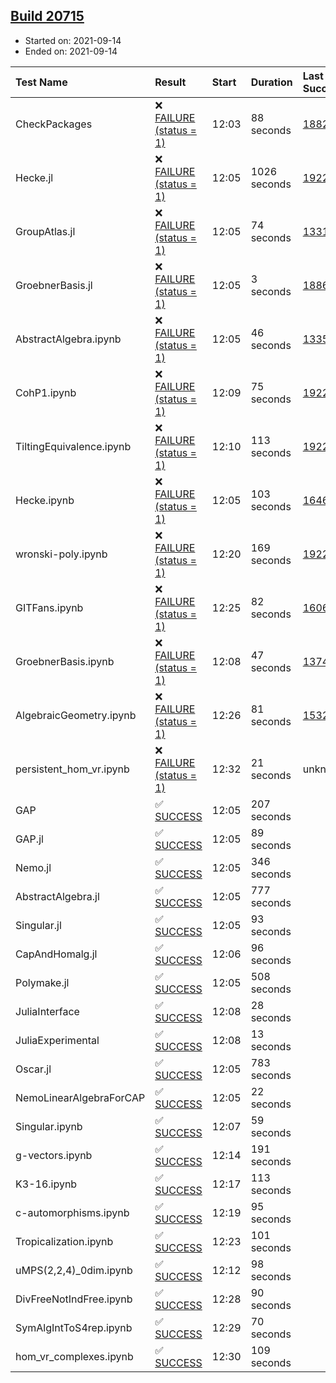 ## [Build 20715](https://oscarci.mathematik.uni-kl.de/job/oscar/20715/)

* Started on: 2021-09-14
* Ended on: 2021-09-14

| Test Name    | Result | Start | Duration | Last Success | First Failure |
|:-------------|:-------|:------|:---------|:-------------|:--------------|
| CheckPackages | ❌ [FAILURE (status = 1)](https://oscarci.mathematik.uni-kl.de/job/oscar/20715/artifact/logs/build-20715/CheckPackages.log) | 12:03 | 88 seconds | [18822](https://oscarci.mathematik.uni-kl.de/job/oscar/18822/) | [18823](https://oscarci.mathematik.uni-kl.de/job/oscar/18823/) |
| Hecke.jl | ❌ [FAILURE (status = 1)](https://oscarci.mathematik.uni-kl.de/job/oscar/20715/artifact/logs/build-20715/Hecke.jl.log) | 12:05 | 1026 seconds | [19222](https://oscarci.mathematik.uni-kl.de/job/oscar/19222/) | [20152](https://oscarci.mathematik.uni-kl.de/job/oscar/20152/) |
| GroupAtlas.jl | ❌ [FAILURE (status = 1)](https://oscarci.mathematik.uni-kl.de/job/oscar/20715/artifact/logs/build-20715/GroupAtlas.jl.log) | 12:05 | 74 seconds | [13311](https://oscarci.mathematik.uni-kl.de/job/oscar/13311/) | [13312](https://oscarci.mathematik.uni-kl.de/job/oscar/13312/) |
| GroebnerBasis.jl | ❌ [FAILURE (status = 1)](https://oscarci.mathematik.uni-kl.de/job/oscar/20715/artifact/logs/build-20715/GroebnerBasis.jl.log) | 12:05 | 3 seconds | [18864](https://oscarci.mathematik.uni-kl.de/job/oscar/18864/) | [18865](https://oscarci.mathematik.uni-kl.de/job/oscar/18865/) |
| AbstractAlgebra.ipynb | ❌ [FAILURE (status = 1)](https://oscarci.mathematik.uni-kl.de/job/oscar/20715/artifact/logs/build-20715/AbstractAlgebra.ipynb.log) | 12:05 | 46 seconds | [13355](https://oscarci.mathematik.uni-kl.de/job/oscar/13355/) | [13356](https://oscarci.mathematik.uni-kl.de/job/oscar/13356/) |
| CohP1.ipynb | ❌ [FAILURE (status = 1)](https://oscarci.mathematik.uni-kl.de/job/oscar/20715/artifact/logs/build-20715/CohP1.ipynb.log) | 12:09 | 75 seconds | [19222](https://oscarci.mathematik.uni-kl.de/job/oscar/19222/) | [20152](https://oscarci.mathematik.uni-kl.de/job/oscar/20152/) |
| TiltingEquivalence.ipynb | ❌ [FAILURE (status = 1)](https://oscarci.mathematik.uni-kl.de/job/oscar/20715/artifact/logs/build-20715/TiltingEquivalence.ipynb.log) | 12:10 | 113 seconds | [19222](https://oscarci.mathematik.uni-kl.de/job/oscar/19222/) | [20152](https://oscarci.mathematik.uni-kl.de/job/oscar/20152/) |
| Hecke.ipynb | ❌ [FAILURE (status = 1)](https://oscarci.mathematik.uni-kl.de/job/oscar/20715/artifact/logs/build-20715/Hecke.ipynb.log) | 12:05 | 103 seconds | [16463](https://oscarci.mathematik.uni-kl.de/job/oscar/16463/) | [16464](https://oscarci.mathematik.uni-kl.de/job/oscar/16464/) |
| wronski-poly.ipynb | ❌ [FAILURE (status = 1)](https://oscarci.mathematik.uni-kl.de/job/oscar/20715/artifact/logs/build-20715/wronski-poly.ipynb.log) | 12:20 | 169 seconds | [19222](https://oscarci.mathematik.uni-kl.de/job/oscar/19222/) | [20152](https://oscarci.mathematik.uni-kl.de/job/oscar/20152/) |
| GITFans.ipynb | ❌ [FAILURE (status = 1)](https://oscarci.mathematik.uni-kl.de/job/oscar/20715/artifact/logs/build-20715/GITFans.ipynb.log) | 12:25 | 82 seconds | [16068](https://oscarci.mathematik.uni-kl.de/job/oscar/16068/) | [16069](https://oscarci.mathematik.uni-kl.de/job/oscar/16069/) |
| GroebnerBasis.ipynb | ❌ [FAILURE (status = 1)](https://oscarci.mathematik.uni-kl.de/job/oscar/20715/artifact/logs/build-20715/GroebnerBasis.ipynb.log) | 12:08 | 47 seconds | [13748](https://oscarci.mathematik.uni-kl.de/job/oscar/13748/) | [13749](https://oscarci.mathematik.uni-kl.de/job/oscar/13749/) |
| AlgebraicGeometry.ipynb | ❌ [FAILURE (status = 1)](https://oscarci.mathematik.uni-kl.de/job/oscar/20715/artifact/logs/build-20715/AlgebraicGeometry.ipynb.log) | 12:26 | 81 seconds | [15322](https://oscarci.mathematik.uni-kl.de/job/oscar/15322/) | [15323](https://oscarci.mathematik.uni-kl.de/job/oscar/15323/) |
| persistent_hom_vr.ipynb | ❌ [FAILURE (status = 1)](https://oscarci.mathematik.uni-kl.de/job/oscar/20715/artifact/logs/build-20715/persistent_hom_vr.ipynb.log) | 12:32 | 21 seconds | unknown | unknown |
| GAP | ✅ [SUCCESS](https://oscarci.mathematik.uni-kl.de/job/oscar/20715/artifact/logs/build-20715/GAP.log) | 12:05 | 207 seconds |  |  |
| GAP.jl | ✅ [SUCCESS](https://oscarci.mathematik.uni-kl.de/job/oscar/20715/artifact/logs/build-20715/GAP.jl.log) | 12:05 | 89 seconds |  |  |
| Nemo.jl | ✅ [SUCCESS](https://oscarci.mathematik.uni-kl.de/job/oscar/20715/artifact/logs/build-20715/Nemo.jl.log) | 12:05 | 346 seconds |  |  |
| AbstractAlgebra.jl | ✅ [SUCCESS](https://oscarci.mathematik.uni-kl.de/job/oscar/20715/artifact/logs/build-20715/AbstractAlgebra.jl.log) | 12:05 | 777 seconds |  |  |
| Singular.jl | ✅ [SUCCESS](https://oscarci.mathematik.uni-kl.de/job/oscar/20715/artifact/logs/build-20715/Singular.jl.log) | 12:05 | 93 seconds |  |  |
| CapAndHomalg.jl | ✅ [SUCCESS](https://oscarci.mathematik.uni-kl.de/job/oscar/20715/artifact/logs/build-20715/CapAndHomalg.jl.log) | 12:06 | 96 seconds |  |  |
| Polymake.jl | ✅ [SUCCESS](https://oscarci.mathematik.uni-kl.de/job/oscar/20715/artifact/logs/build-20715/Polymake.jl.log) | 12:05 | 508 seconds |  |  |
| JuliaInterface | ✅ [SUCCESS](https://oscarci.mathematik.uni-kl.de/job/oscar/20715/artifact/logs/build-20715/JuliaInterface.log) | 12:08 | 28 seconds |  |  |
| JuliaExperimental | ✅ [SUCCESS](https://oscarci.mathematik.uni-kl.de/job/oscar/20715/artifact/logs/build-20715/JuliaExperimental.log) | 12:08 | 13 seconds |  |  |
| Oscar.jl | ✅ [SUCCESS](https://oscarci.mathematik.uni-kl.de/job/oscar/20715/artifact/logs/build-20715/Oscar.jl.log) | 12:05 | 783 seconds |  |  |
| NemoLinearAlgebraForCAP | ✅ [SUCCESS](https://oscarci.mathematik.uni-kl.de/job/oscar/20715/artifact/logs/build-20715/NemoLinearAlgebraForCAP.log) | 12:05 | 22 seconds |  |  |
| Singular.ipynb | ✅ [SUCCESS](https://oscarci.mathematik.uni-kl.de/job/oscar/20715/artifact/logs/build-20715/Singular.ipynb.log) | 12:07 | 59 seconds |  |  |
| g-vectors.ipynb | ✅ [SUCCESS](https://oscarci.mathematik.uni-kl.de/job/oscar/20715/artifact/logs/build-20715/g-vectors.ipynb.log) | 12:14 | 191 seconds |  |  |
| K3-16.ipynb | ✅ [SUCCESS](https://oscarci.mathematik.uni-kl.de/job/oscar/20715/artifact/logs/build-20715/K3-16.ipynb.log) | 12:17 | 113 seconds |  |  |
| c-automorphisms.ipynb | ✅ [SUCCESS](https://oscarci.mathematik.uni-kl.de/job/oscar/20715/artifact/logs/build-20715/c-automorphisms.ipynb.log) | 12:19 | 95 seconds |  |  |
| Tropicalization.ipynb | ✅ [SUCCESS](https://oscarci.mathematik.uni-kl.de/job/oscar/20715/artifact/logs/build-20715/Tropicalization.ipynb.log) | 12:23 | 101 seconds |  |  |
| uMPS(2,2,4)_0dim.ipynb | ✅ [SUCCESS](https://oscarci.mathematik.uni-kl.de/job/oscar/20715/artifact/logs/build-20715/uMPS-2-2-4-_0dim.ipynb.log) | 12:12 | 98 seconds |  |  |
| DivFreeNotIndFree.ipynb | ✅ [SUCCESS](https://oscarci.mathematik.uni-kl.de/job/oscar/20715/artifact/logs/build-20715/DivFreeNotIndFree.ipynb.log) | 12:28 | 90 seconds |  |  |
| SymAlgIntToS4rep.ipynb | ✅ [SUCCESS](https://oscarci.mathematik.uni-kl.de/job/oscar/20715/artifact/logs/build-20715/SymAlgIntToS4rep.ipynb.log) | 12:29 | 70 seconds |  |  |
| hom_vr_complexes.ipynb | ✅ [SUCCESS](https://oscarci.mathematik.uni-kl.de/job/oscar/20715/artifact/logs/build-20715/hom_vr_complexes.ipynb.log) | 12:30 | 109 seconds |  |  |
